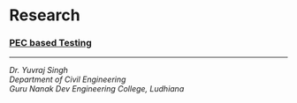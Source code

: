# Research

### [PEC based Testing](Project/PEC/index.md)


---

_Dr. Yuvraj Singh_  
_Department of Civil Engineering_  
_Guru Nanak Dev Engineering College, Ludhiana_
  
